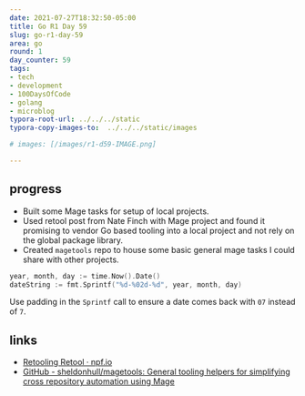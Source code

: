 ```yaml
---
date: 2021-07-27T18:32:50-05:00
title: Go R1 Day 59
slug: go-r1-day-59
area: go
round: 1
day_counter: 59
tags:
- tech
- development
- 100DaysOfCode
- golang
- microblog
typora-root-url: ../../../static
typora-copy-images-to:  ../../../static/images

# images: [/images/r1-d59-IMAGE.png]

---
```


## progress

- Built some Mage tasks for setup of local projects.
- Used retool post from Nate Finch with Mage project and found it promising to vendor Go based tooling into a local project and not rely on the global package library.
- Created `magetools` repo to house some basic general mage tasks I could share with other projects.

```go
year, month, day := time.Now().Date()
dateString := fmt.Sprintf("%d-%02d-%d", year, month, day)
```

Use padding in the `Sprintf` call to ensure a date comes back with `07` instead of `7`.

## links

- [Retooling Retool &middot; npf.io](https://npf.io/2019/05/retooling-retool/)
- [GitHub - sheldonhull/magetools: General tooling helpers for simplifying cross repository automation using Mage](https://github.com/sheldonhull/magetools)

